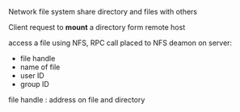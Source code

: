 Network file system
share directory and files with others

Client request to **mount** a directory form remote host 

access a file using NFS, RPC call placed to NFS deamon on server:
* file handle
* name of file
* user ID
* group ID

file handle : address on file and directory